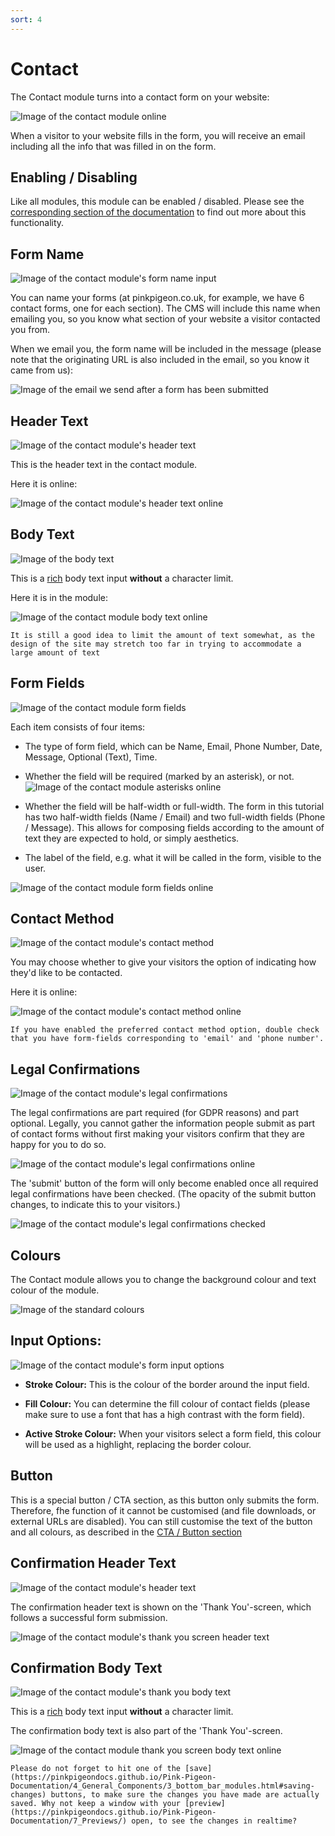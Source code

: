 ```yaml
---
sort: 4
---
```


# Contact

The Contact module turns into a contact form on your website:

![Image of the contact module online](https://raw.githubusercontent.com/pinkpigeondocs/Pink-Pigeon-Documentation/master/docs/6_Modules/images/4_contact_online.png)

When a visitor to your website fills in the form, you will receive an email including all the info that was filled in on the form.

## Enabling / Disabling

Like all modules, this module can be enabled / disabled. Please see the [corresponding section of the documentation][endis] to find out more about this functionality.

[endis]: https://pinkpigeondocs.github.io/Pink-Pigeon-Documentation/4_General_Components/4_enabling_disabling_modules.html

## Form Name

![Image of the contact module's form name input](https://raw.githubusercontent.com/pinkpigeondocs/Pink-Pigeon-Documentation/master/docs/6_Modules/images/4_contact_form_name.png)

You can name your forms (at pinkpigeon.co.uk, for example, we have 6 contact forms, one for each section). The CMS will include this name when emailing you, so you know what section of your website a visitor contacted you from.

When we email you, the form name will be included in the message (please note that the originating URL is also included in the email, so you know it came from us):

![Image of the email we send after a form has been submitted](https://raw.githubusercontent.com/pinkpigeondocs/Pink-Pigeon-Documentation/master/docs/6_Modules/images/4_contact_email.png)

## Header Text

![Image of the contact module's header text](https://raw.githubusercontent.com/pinkpigeondocs/Pink-Pigeon-Documentation/master/docs/common_elements_images/header_text.png)

This is the header text in the contact module.

Here it is online:

![Image of the contact module's header text online](https://raw.githubusercontent.com/pinkpigeondocs/Pink-Pigeon-Documentation/master/docs/6_Modules/images/4_contact_header_text_online.png)


## Body Text

![Image of the body text](https://raw.githubusercontent.com/pinkpigeondocs/Pink-Pigeon-Documentation/master/docs/common_elements_images/body_text.png)

This is a [rich](https://pinkpigeondocs.github.io/Pink-Pigeon-Documentation/4_General_Components/6_rich_text_editing.html) body text input **without** a character limit.

Here it is in the module:

![Image of the contact module body text online](https://raw.githubusercontent.com/pinkpigeondocs/Pink-Pigeon-Documentation/master/docs/6_Modules/images/4_contact_body_text_online.png)


```tip
It is still a good idea to limit the amount of text somewhat, as the design of the site may stretch too far in trying to accommodate a large amount of text
```

## Form Fields

![Image of the contact module form fields](https://raw.githubusercontent.com/pinkpigeondocs/Pink-Pigeon-Documentation/master/docs/6_Modules/images/4_contact_form_fields.png)

Each item consists of four items:

- The type of form field, which can be Name, Email, Phone Number, Date, Message, Optional (Text), Time.
- Whether the field will be required (marked by an asterisk), or not. ![Image of the contact module asterisks online](https://raw.githubusercontent.com/pinkpigeondocs/Pink-Pigeon-Documentation/master/docs/6_Modules/images/4_contact_asterisks_online.png)


- Whether the field will be half-width or full-width. The form in this tutorial has two half-width fields (Name / Email) and two full-width fields (Phone / Message). This allows for composing fields according to the amount of text they are expected to hold, or simply aesthetics.
- The label of the field, e.g. what it will be called in the form, visible to the user.

![Image of the contact module form fields online](https://raw.githubusercontent.com/pinkpigeondocs/Pink-Pigeon-Documentation/master/docs/6_Modules/images/4_contact_fields_highlighted.png)


## Contact Method

![Image of the contact module's contact method](https://raw.githubusercontent.com/pinkpigeondocs/Pink-Pigeon-Documentation/master/docs/6_Modules/images/4_contact_method.png)

You may choose whether to give your visitors the option of indicating how they'd like to be contacted.

Here it is online:

![Image of the contact module's contact method online](https://raw.githubusercontent.com/pinkpigeondocs/Pink-Pigeon-Documentation/master/docs/6_Modules/images/4_contact_preferred_method_online.png)

```tip
If you have enabled the preferred contact method option, double check that you have form-fields corresponding to 'email' and 'phone number'.
```

## Legal Confirmations

![Image of the contact module's legal confirmations](https://raw.githubusercontent.com/pinkpigeondocs/Pink-Pigeon-Documentation/master/docs/6_Modules/images/4_contact_legal_confirmations.png)

The legal confirmations are part required (for GDPR reasons) and part optional. Legally, you cannot gather the information people submit as part of contact forms without first making your visitors confirm that they are happy for you to do so.

![Image of the contact module's legal confirmations online](https://raw.githubusercontent.com/pinkpigeondocs/Pink-Pigeon-Documentation/master/docs/6_Modules/images/4_contact_legal_confirmations_online.png)

The 'submit' button of the form will only become enabled once all required legal confirmations have been checked. (The opacity of the submit button changes, to indicate this to your visitors.)

![Image of the contact module's legal confirmations checked](https://raw.githubusercontent.com/pinkpigeondocs/Pink-Pigeon-Documentation/master/docs/6_Modules/images/4_contact_legal_confirmations_checked_online.png)

## Colours

The Contact module allows you to change the background colour and text colour of the module.

![Image of the standard colours](https://raw.githubusercontent.com/pinkpigeondocs/Pink-Pigeon-Documentation/master/docs/common_elements_images/standard_colours.png)

## Input Options:

![Image of the contact module's form input options](https://raw.githubusercontent.com/pinkpigeondocs/Pink-Pigeon-Documentation/master/docs/6_Modules/images/4_contact_form_input_options.png)

- **Stroke Colour:** This is the colour of the border around the input field.

- **Fill Colour:** You can determine the fill colour of contact fields (please make sure to use a font that has a high contrast with the form field).

- **Active Stroke Colour:** When your visitors select a form field, this colour will be used as a highlight, replacing the border colour.

## Button

This is a special button / CTA section, as this button only submits the form. Therefore, fhe function of it cannot be customised (and file downloads, or external URLs are disabled). You can still customise the text of the button and all colours, as described in the [CTA / Button section](https://pinkpigeondocs.github.io/Pink-Pigeon-Documentation/4_General_Components/5_CTA_button.html)

## Confirmation Header Text

![Image of the contact module's header text](https://raw.githubusercontent.com/pinkpigeondocs/Pink-Pigeon-Documentation/master/docs/common_elements_images/header_text.png)

The confirmation header text is shown on the 'Thank You'-screen, which follows a successful form submission.

![Image of the contact module's thank you screen header text](https://raw.githubusercontent.com/pinkpigeondocs/Pink-Pigeon-Documentation/master/docs/6_Modules/images/4_contact_form_thankyou_header.png)

## Confirmation Body Text

![Image of the contact module's thank you body text](https://raw.githubusercontent.com/pinkpigeondocs/Pink-Pigeon-Documentation/master/docs/6_Modules/images/4_contact_body.png)

This is a [rich](https://pinkpigeondocs.github.io/Pink-Pigeon-Documentation/4_General_Components/6_rich_text_editing.html) body text input **without** a character limit.

The confirmation body text is also part of the 'Thank You'-screen.

![Image of the contact module thank you screen body text online](https://raw.githubusercontent.com/pinkpigeondocs/Pink-Pigeon-Documentation/master/docs/6_Modules/images/4_contact_form_thankyou_body.png)



```tip
Please do not forget to hit one of the [save](https://pinkpigeondocs.github.io/Pink-Pigeon-Documentation/4_General_Components/3_bottom_bar_modules.html#saving-changes) buttons, to make sure the changes you have made are actually saved. Why not keep a window with your [preview](https://pinkpigeondocs.github.io/Pink-Pigeon-Documentation/7_Previews/) open, to see the changes in realtime?
```